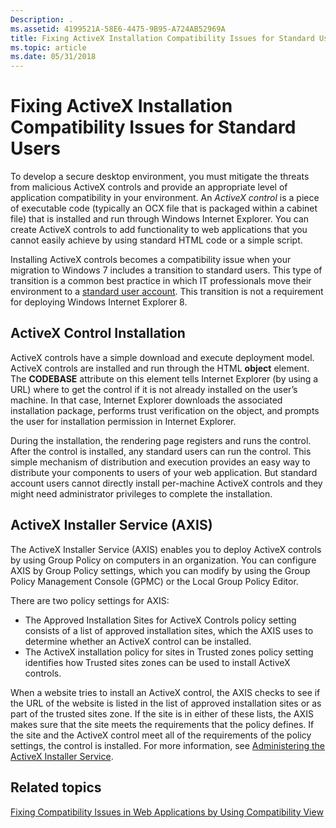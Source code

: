 ```yaml
---
Description: .
ms.assetid: 4199521A-58E6-4475-9B95-A724AB52969A
title: Fixing ActiveX Installation Compatibility Issues for Standard Users
ms.topic: article
ms.date: 05/31/2018
---
```


# Fixing ActiveX Installation Compatibility Issues for Standard Users

To develop a secure desktop environment, you must mitigate the threats from malicious ActiveX controls and provide an appropriate level of application compatibility in your environment. An *ActiveX control* is a piece of executable code (typically an OCX file that is packaged within a cabinet file) that is installed and run through Windows Internet Explorer. You can create ActiveX controls to add functionality to web applications that you cannot easily achieve by using standard HTML code or a simple script.

Installing ActiveX controls becomes a compatibility issue when your migration to Windows 7 includes a transition to standard users. This type of transition is a common best practice in which IT professionals move their environment to a [standard user account](https://support.microsoft.com/hub/4338813/windows-help). This transition is not a requirement for deploying Windows Internet Explorer 8.

## ActiveX Control Installation

ActiveX controls have a simple download and execute deployment model. ActiveX controls are installed and run through the HTML **object** element. The **CODEBASE** attribute on this element tells Internet Explorer (by using a URL) where to get the control if it is not already installed on the user’s machine. In that case, Internet Explorer downloads the associated installation package, performs trust verification on the object, and prompts the user for installation permission in Internet Explorer.

During the installation, the rendering page registers and runs the control. After the control is installed, any standard users can run the control. This simple mechanism of distribution and execution provides an easy way to distribute your components to users of your web application. But standard account users cannot directly install per-machine ActiveX controls and they might need administrator privileges to complete the installation.

## ActiveX Installer Service (AXIS)

The ActiveX Installer Service (AXIS) enables you to deploy ActiveX controls by using Group Policy on computers in an organization. You can configure AXIS by Group Policy settings, which you can modify by using the Group Policy Management Console (GPMC) or the Local Group Policy Editor.

There are two policy settings for AXIS:

-   The Approved Installation Sites for ActiveX Controls policy setting consists of a list of approved installation sites, which the AXIS uses to determine whether an ActiveX control can be installed.
-   The ActiveX installation policy for sites in Trusted zones policy setting identifies how Trusted sites zones can be used to install ActiveX controls.

When a website tries to install an ActiveX control, the AXIS checks to see if the URL of the website is listed in the list of approved installation sites or as part of the trusted sites zone. If the site is in either of these lists, the AXIS makes sure that the site meets the requirements that the policy defines. If the site and the ActiveX control meet all of the requirements of the policy settings, the control is installed. For more information, see [Administering the ActiveX Installer Service](https://technet.microsoft.com/library/dd631688(WS.10).aspx).

## Related topics

<dl> <dt>

[Fixing Compatibility Issues in Web Applications by Using Compatibility View](remediating-web-applications-and-add-ons.md)
</dt> </dl>

 

 



